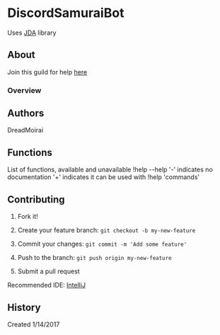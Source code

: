 ﻿# DiscordSamuraiBot
Uses [JDA](https://github.com/DV8FromTheWorld/JDA) library

## About
Join this guild for help [here](https://discord.gg/yAMdGU9)

### Overview

## Authors
DreadMoirai

## Functions

List of functions, available and unavailable
!help --help
'-' indicates no documentation
'+' indicates it can be used with !help 'commands'

## Contributing

1. Fork it!

2. Create your feature branch: `git checkout -b my-new-feature`

3. Commit your changes: `git commit -m 'Add some feature'`

4. Push to the branch: `git push origin my-new-feature`

5. Submit a pull request

Recommended IDE: [IntelliJ](https://www.jetbrains.com/idea/) 



## History

Created 1/14/2017
